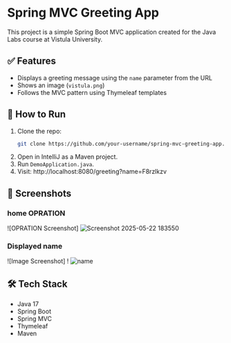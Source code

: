 # Spring MVC Greeting App

This project is a simple Spring Boot MVC application created for the Java Labs course at Vistula University.

## ✅ Features
- Displays a greeting message using the `name` parameter from the URL
- Shows an image (`vistula.png`)
- Follows the MVC pattern using Thymeleaf templates

## 🚀 How to Run
1. Clone the repo:
   ```bash
   git clone https://github.com/your-username/spring-mvc-greeting-app.git
   ```
2. Open in IntelliJ as a Maven project.
3. Run `DemoApplication.java`.
4. Visit: http://localhost:8080/greeting?name=F8rzlkzv
   

## 📸 Screenshots
### home OPRATION
![OPRATION Screenshot] ![Screenshot 2025-05-22 183550](https://github.com/user-attachments/assets/fd96e1be-d07c-406a-8388-f0a39e8370cc)


###  Displayed name
![Image Screenshot] ! ![name](https://github.com/user-attachments/assets/daaef6f7-80d7-48a3-96b5-d625f6f72b0b)


## 🛠 Tech Stack
- Java 17
- Spring Boot
- Spring MVC
- Thymeleaf
- Maven
